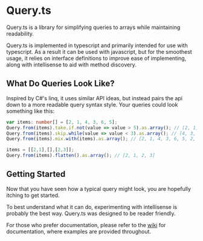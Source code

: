 # Query.ts

Query.ts is a library for simplifying queries to arrays while maintaining readability.

Query.ts is implemented in typescript and primarily intended for use with typescript. As a result it can be used with javascript, but for the smoothest usage, it relies on interface definitions to improve ease of implementing, along with intellisense to aid with method discovery.

## What Do Queries Look Like?

Inspired by C#'s linq, it uses similar API ideas, but instead pairs the api down to a more readable query syntax style. Your queries could look something like this:

```typescript
var items: number[] = [2, 1, 4, 3, 6, 5];
Query.from(items).take.if.not(value => value > 5).as.array(); // [2, 1, 4, 3, 5]
Query.from(items).skip.while(value => value < 3).as.array(); // [4, 3, 6, 5]
Query.from(items).mix.with(items).as.array(); // [2, 1, 4, 3, 6, 5, 2, 1, 4, 3, 6, 5]

items = [[2,1],[],[2,3]];
Query.from(items).flatten().as.array(); // [2, 1, 2, 3]
```

## Getting Started

Now that you have seen how a typical query might look, you are hopefully itching to get started.

To best understand what it can do, experimenting with intellisense is probably the best way. Query.ts was designed to be reader friendly. 

For those who prefer documentation, please refer to the [wiki](https://github.com/SilentPenguin/Query.ts/wiki) for documentation, where examples are provided throughout.
